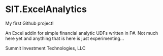 # SIT.ExcelAnalytics
My first Github project!

An Excel addin for simple financial analytic UDFs written in F#. Not much here yet and anything that is here is just experimenting...

Summit Investment Technologies, LLC
